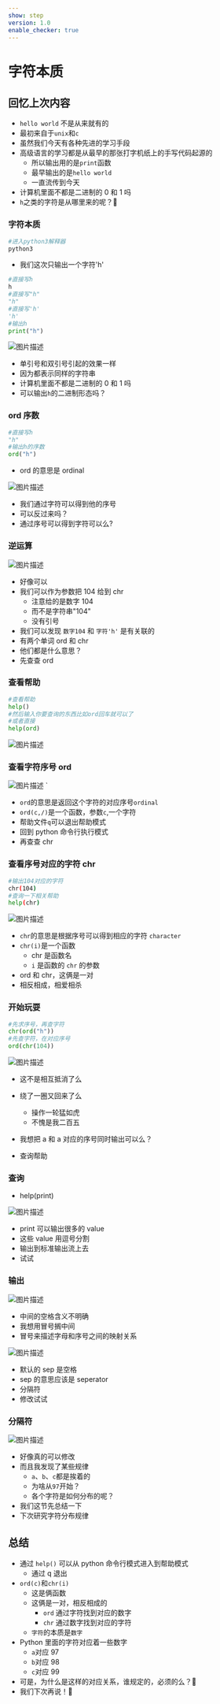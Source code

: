 ```yaml
---
show: step
version: 1.0
enable_checker: true
---
```


# 字符本质

## 回忆上次内容

- `hello world` 不是从来就有的
- 最初来自于`unix`和`c`
- 虽然我们今天有各种先进的学习手段
- 高级语言的学习都是从最早的那张打字机纸上的手写代码起源的
  - 所以输出用的是`print`函数
  - 最早输出的是`hello world`
  - 一直流传到今天
- 计算机里面不都是二进制的 0 和 1 吗
- `h`之类的字符是从哪里来的呢？🤔

### 字符本质

```bash
#进入python3解释器
python3
```

- 我们这次只输出一个字符'h'

```python
#直接写h
h
#直接写"h"
"h"
#直接写'h'
'h'
#输出h
print("h")
```

![图片描述](https://doc.shiyanlou.com/courses/uid1190679-20210310-1615335235709)

- 单引号和双引号引起的效果一样
- 因为都表示同样的字符串
- 计算机里面不都是二进制的 0 和 1 吗
- 可以输出`h`的二进制形态吗？

### ord 序数

```python
#直接写h
"h"
#输出h的序数
ord("h")
```

- ord 的意思是 ordinal

![图片描述](https://doc.shiyanlou.com/courses/uid1190679-20210916-1631769581858)

- 我们通过字符可以得到他的序号
- 可以反过来吗？
- 通过序号可以得到字符可以么?

### 逆运算

![图片描述](https://doc.shiyanlou.com/courses/uid1190679-20210220-1613789213658)

- 好像可以
- 我们可以作为参数把 104 给到 chr
  - 注意给的是数字 104
  - 而不是字符串"104"
  - 没有引号
- 我们可以发现 `数字104` 和 `字符'h'` 是有关联的
- 有两个单词 ord 和 chr
- 他们都是什么意思？
- 先查查 ord

### 查看帮助

```python
#查看帮助
help()
#然后输入你要查询的东西比如ord回车就可以了
#或者直接
help(ord)
```

![图片描述](https://doc.shiyanlou.com/courses/uid1190679-20210220-1613789311125)

### 查看字符序号 ord

![图片描述](https://doc.shiyanlou.com/courses/uid1190679-20210220-1613789347628)
`

- `ord`的意思是返回这个字符的对应序号`ordinal`
- `ord(c,/)`是一个函数，参数`c`,一个字符
- 帮助文件`q`可以退出帮助模式
- 回到 python 命令行执行模式
- 再查查 chr

### 查看序号对应的字符 chr

```bash
#输出104对应的字符
chr(104)
#查询一下相关帮助
help(chr)
```

![图片描述](https://doc.shiyanlou.com/courses/uid1190679-20210220-1613789439011)

- `chr`的意思是根据序号可以得到相应的字符 `character`
- `chr(i)`是一个函数
  - chr 是函数名
  - `i` 是函数的 `chr` 的参数
- ord 和 chr，这俩是一对
- 相反相成，相爱相杀

### 开始玩耍

```python
#先求序号，再查字符
chr(ord("h"))
#先查字符，在对应序号
ord(chr(104))
```

![图片描述](https://doc.shiyanlou.com/courses/uid1190679-20210220-1613789988773)

- 这不是相互抵消了么
- 绕了一圈又回来了么

  - 操作一轮猛如虎
  - 不愧是我二百五

- 我想把 a 和 a 对应的序号同时输出可以么？
- 查询帮助

### 查询

- help(print)

![图片描述](https://doc.shiyanlou.com/courses/uid1190679-20210914-1631574787942)

- print 可以输出很多的 value
- 这些 value 用逗号分割
- 输出到标准输出流上去
- 试试

### 输出

![图片描述](https://doc.shiyanlou.com/courses/uid1190679-20210914-1631574879110)

- 中间的空格含义不明确
- 我想用冒号搁中间
- 冒号来描述字母和序号之间的映射关系

![图片描述](https://doc.shiyanlou.com/courses/uid1190679-20210914-1631574787942)

- 默认的 sep 是空格
- sep 的意思应该是 seperator
- 分隔符
- 修改试试

### 分隔符

![图片描述](https://doc.shiyanlou.com/courses/uid1190679-20210914-1631574995787)

- 好像真的可以修改
- 而且我发现了某些规律
  - `a`、`b`、`c`都是挨着的
  - 为啥从`97`开始？
  - 各个字符是如何分布的呢？
- 我们这节先总结一下
- 下次研究字符分布规律

## 总结

- 通过 `help()` 可以从 python 命令行模式进入到帮助模式
  - 通过 q 退出
- `ord(c)`和`chr(i)`
  - 这是俩函数
  - 这俩是一对，相反相成的
    - `ord` 通过字符找到对应的数字
    - `chr` 通过数字找到对应的字符
  - `字符`的本质是`数字`
- Python 里面的字符对应着一些数字
  - `a`对应 97
  - `b`对应 98
  - `c`对应 99
- 可是，为什么是这样的对应关系，谁规定的，必须的么？🤔
- 我们下次再说！👋

